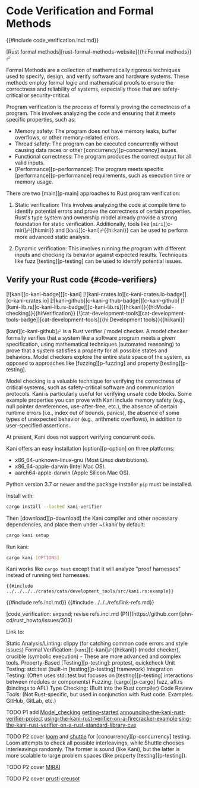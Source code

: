 # Code Verification and Formal Methods

{{#include code_verification.incl.md}}

[Rust formal methods][rust-formal-methods-website]{{hi:Formal methods}}⮳

Formal Methods are a collection of mathematically rigorous techniques used to specify, design, and verify software and hardware systems. These methods employ formal logic and mathematical proofs to ensure the correctness and reliability of systems, especially those that are safety-critical or security-critical.

Program verification is the process of formally proving the correctness of a program. This involves analyzing the code and ensuring that it meets specific properties, such as:

- Memory safety: The program does not have memory leaks, buffer overflows, or other memory-related errors.
- Thread safety: The program can be executed concurrently without causing data races or other [concurrency][p-concurrency] issues.
- Functional correctness: The program produces the correct output for all valid inputs.
- [Performance][p-performance]: The program meets specific [performance][p-performance] requirements, such as execution time or memory usage.

There are two [main][p-main] approaches to Rust program verification:

1. Static verification: This involves analyzing the code at compile time to identify potential errors and prove the correctness of certain properties. Rust's type system and ownership model already provide a strong foundation for static verification. Additionally, tools like [`miri`][c-miri]⮳{{hi:miri}} and [`kani`][c-kani]⮳{{hi:kani}} can be used to perform more advanced static analysis.

2. Dynamic verification: This involves running the program with different inputs and checking its behavior against expected results. Techniques like fuzz [testing][p-testing] can be used to identify potential issues.

## Verify your Rust code {#code-verifiers}

[![kani][c-kani-badge]][c-kani] [![kani-crates.io][c-kani-crates.io-badge]][c-kani-crates.io] [![kani-github][c-kani-github-badge]][c-kani-github] [![kani-lib.rs][c-kani-lib.rs-badge]][c-kani-lib.rs]{{hi:kani}}{{hi:Model-checking}}{{hi:Verification}} [![cat-development-tools][cat-development-tools-badge]][cat-development-tools]{{hi:Development tools}}{{hi:kani}}

[kani][c-kani-github]⮳ is a Rust verifier / model checker. A model checker formally verifies that a system like a software program meets a given specification, using mathematical techniques (automated reasoning) to prove that a system satisfies a property for all possible states and behaviors. Model checkers explore the entire state space of the system, as opposed to approaches like [fuzzing][p-fuzzing] and property [testing][p-testing].

Model checking is a valuable technique for verifying the correctness of critical systems, such as safety-critical software and communication protocols. Kani is particularly useful for verifying unsafe code blocks. Some example properties you can prove with Kani include memory safety (e.g., null pointer dereferences, use-after-free, etc.), the absence of certain runtime errors (i.e., index out of bounds, panics), the absence of some types of unexpected behavior (e.g., arithmetic overflows), in addition to user-specified assertions.

At present, Kani does not support verifying concurrent code.

Kani offers an easy installation [option][p-option] on three platforms:

- x86_64-unknown-linux-gnu (Most Linux distributions).
- x86_64-apple-darwin (Intel Mac OS).
- aarch64-apple-darwin (Apple Silicon Mac OS).

Python version 3.7 or newer and the package installer `pip` must be installed.

Install with:

```sh
cargo install --locked kani-verifier
```

Then [download][p-download] the Kani compiler and other necessary dependencies, and place them under ~/.kani/ by default:

```sh
cargo kani setup
```

Run kani:

```sh
cargo kani [OPTIONS]
```

Kani works like `cargo test` except that it will analyze "proof harnesses" instead of running test harnesses.

```rust,editable
{{#include ../../../../crates/cats/development_tools/src/kani.rs:example}}
```

{{#include refs.incl.md}}
{{#include ../../../refs/link-refs.md}}

<div class="hidden">
[code_verification: expand; revise refs.incl.md (P1)](https://github.com/john-cd/rust_howto/issues/303)

Link to:

Static Analysis/Linting: clippy (for catching common code errors and style issues)
Formal Verification: [`kani`][c-kani]⮳{{hi:kani}} (model checker), crucible (symbolic execution) - These are more advanced and complex tools.
Property-Based [Testing][p-testing]: proptest, quickcheck
Unit Testing: std::test (built-in [testing][p-testing] framework)
Integration Testing: (Often uses std::test but focuses on [testing][p-testing] interactions between modules or components)
Fuzzing: [cargo][p-cargo] fuzz, afl.rs (bindings to AFL)
Type Checking: (Built into the Rust compiler)
Code Review Tools: (Not Rust-specific, but used in conjunction with Rust code. Examples: GitHub, GitLab, etc.)

TODO P1 add [Model_checking](https://en.wikipedia.org/wiki/Model_checking) [getting-started](https://model-checking.github.io/kani/getting-started.html)
[announcing-the-kani-rust-verifier-project](https://model-checking.github.io/kani-verifier-blog/2022/05/04/announcing-the-kani-rust-verifier-project.html)
[using-the-kani-rust-verifier-on-a-firecracker-example](https://model-checking.github.io/kani-verifier-blog/2022/07/13/using-the-kani-rust-verifier-on-a-firecracker-example.html)
[sing-the-kani-rust-verifier-on-a-rust-standard-library-cve](https://model-checking.github.io/kani-verifier-blog/2022/06/01/using-the-kani-rust-verifier-on-a-rust-standard-library-cve.html)

TODO P2 cover [loom](https://github.com/tokio-rs/loom) and [shuttle](https://github.com/awslabs/shuttle) for [concurrency][p-concurrency] testing. Loom attempts to check all possible interleavings, while Shuttle chooses interleavings randomly. The former is sound (like Kani), but the latter is more scalable to large problem spaces (like property [testing][p-testing]).

TODO P2 cover [MIRAI](https://github.com/endorlabs/MIRAI)

TODO P2 cover [prusti](https://www.pm.inf.ethz.ch/research/prusti.html) [creusot](https://github.com/creusot-rs/creusot)
</div>
